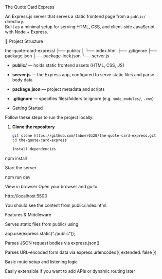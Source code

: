 The Quote Card Express

An Express.js server that serves a static frontend page from a `public/` directory.  
Built as a minimal setup for serving HTML, CSS, and client-side JavaScript with Node + Express.

📁 Project Structure

the-quote-card-express/
├── public/
│ └── index.html
├── .gitignore
├── package.json
├── package-lock.json
└── server.js


- **public/** — holds static frontend assets (HTML, CSS, JS)  
- **server.js** — the Express app, configured to serve static files and parse body data  
- **package.json** — project metadata and scripts  
- **.gitignore** — specifies files/folders to ignore (e.g. `node_modules/`, `.env`)

- Getting Started

Follow these steps to run the project locally:

1. **Clone the repository**  
   ```bash
   git clone https://github.com/tabner0320/the-quote-card-express.git
   cd the-quote-card-express

   Install dependencies

npm install

Start the server

npm run dev

View in browser
Open your browser and go to:

http://localhost:5500


You should see the content from public/index.html.

Features & Middleware

Serves static files from public/ using

app.use(express.static("./public"));


Parses JSON request bodies via express.json()

Parses URL-encoded form data via express.urlencoded({ extended: false })

Basic route setup and listening logic

Easily extensible if you want to add APIs or dynamic routing later
